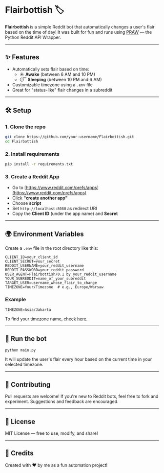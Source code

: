 
# Flairbottish 🏷️

**Flairbottish** is a simple Reddit bot that automatically changes a user's flair based on the time of day! It was built for fun and runs using [PRAW](https://praw.readthedocs.io/) — the Python Reddit API Wrapper.

---

## ✨ Features

- Automatically sets flair based on time:
  - ☀️ **Awake** (between 6 AM and 10 PM)
  - 😴 **Sleeping** (between 10 PM and 6 AM)
- Customizable timezone using a `.env` file
- Great for "status-like" flair changes in a subreddit

---

## 🛠️ Setup

### 1. Clone the repo

```bash
git clone https://github.com/your-username/Flairbottish.git
cd Flairbottish
```

### 2. Install requirements

```bash
pip install -r requirements.txt
```

### 3. Create a Reddit App

- Go to [https://www.reddit.com/prefs/apps](https://www.reddit.com/prefs/apps)
- Click **"create another app"**
- Choose **script**
- Set `http://localhost:8080` as redirect URI
- Copy the **Client ID** (under the app name) and **Secret**

---

## 🌍 Environment Variables

Create a `.env` file in the root directory like this:

```env
CLIENT_ID=your_client_id
CLIENT_SECRET=your_secret
REDDIT_USERNAME=your_reddit_username
REDDIT_PASSWORD=your_reddit_password
USER_AGENT=Flairbottish/0.1 by your_reddit_username
YOUR_SUBREDDIT=name_of_your_subreddit
TARGET_USER=username_whose_flair_to_change
TIMEZONE=Your/Timezone  # e.g., Europe/Warsaw
```

### Example

```env
TIMEZONE=Asia/Jakarta
```

To find your timezone name, check [here](https://en.wikipedia.org/wiki/List_of_tz_database_time_zones).

---

## 🚀 Run the bot

```bash
python main.py
```

It will update the user's flair every hour based on the current time in your selected timezone.

---

## 🤝 Contributing

Pull requests are welcome! If you're new to Reddit bots, feel free to fork and experiment. Suggestions and feedback are encouraged.

---

## 📄 License

MIT License — free to use, modify, and share!

---

## 💬 Credits

Created with ❤️ by me as a fun automation project!

